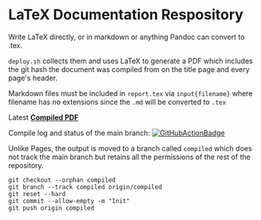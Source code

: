 
# LaTeX Documentation Respository

Write LaTeX directly, or in markdown or anything Pandoc can convert to .tex. 

`deploy.sh` collects them and uses LaTeX to generate a PDF which includes the git hash the document was compiled from on the title page and every page's header.

Markdown files must be included in `report.tex` via `input{filename}` where filename has no extensions since the `.md` will be converted to `.tex`

Latest **[Compiled PDF](https://github.com/uasal/latex-ci-report-template/raw/compiled/instrument_guide.pdf)**

Compile log and status of the main branch:
[![GitHubActionBadge](https://github.com/uasal/latex-ci-report-template/actions/workflows/compile.yml/badge.svg?branch=main)](https://github.com/uasal/latex-ci-report-template/actions)


Unlike Pages, the output is moved to a branch called `compiled` which does not track the main branch but retains all the permissions of the rest of the repository.

```
git checkout --orphan compiled 
git branch --track compiled origin/compiled
git reset --hard   
git commit --allow-empty -m "Init" 
git push origin compiled
```
